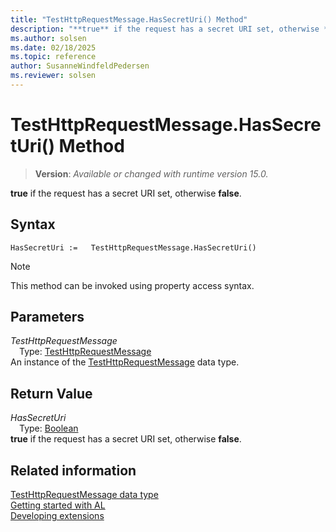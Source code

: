 ```yaml
---
title: "TestHttpRequestMessage.HasSecretUri() Method"
description: "**true** if the request has a secret URI set, otherwise **false**."
ms.author: solsen
ms.date: 02/18/2025
ms.topic: reference
author: SusanneWindfeldPedersen
ms.reviewer: solsen
---
```

[//]: # (START>DO_NOT_EDIT)
[//]: # (IMPORTANT:Do not edit any of the content between here and the END>DO_NOT_EDIT.)
[//]: # (Any modifications should be made in the .xml files in the ModernDev repo.)
# TestHttpRequestMessage.HasSecretUri() Method
> **Version**: _Available or changed with runtime version 15.0._

**true** if the request has a secret URI set, otherwise **false**.


## Syntax
```AL
HasSecretUri :=   TestHttpRequestMessage.HasSecretUri()
```
> [!NOTE]
> This method can be invoked using property access syntax.
## Parameters
*TestHttpRequestMessage*  
&emsp;Type: [TestHttpRequestMessage](testhttprequestmessage-data-type.md)  
An instance of the [TestHttpRequestMessage](testhttprequestmessage-data-type.md) data type.  

## Return Value
*HasSecretUri*  
&emsp;Type: [Boolean](../boolean/boolean-data-type.md)  
**true** if the request has a secret URI set, otherwise **false**.


[//]: # (IMPORTANT: END>DO_NOT_EDIT)
## Related information
[TestHttpRequestMessage data type](testhttprequestmessage-data-type.md)  
[Getting started with AL](../../devenv-get-started.md)  
[Developing extensions](../../devenv-dev-overview.md)